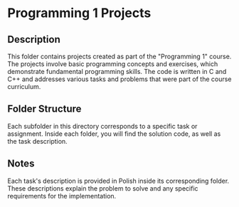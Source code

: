 # Programming 1 Projects

## Description
This folder contains projects created as part of the "Programming 1" course. The projects involve basic programming concepts and exercises, which demonstrate fundamental programming skills. The code is written in C and C++ and addresses various tasks and problems that were part of the course curriculum.

## Folder Structure
Each subfolder in this directory corresponds to a specific task or assignment. Inside each folder, you will find the solution code, as well as the task description.

## Notes
Each task's description is provided in Polish inside its corresponding folder. These descriptions explain the problem to solve and any specific requirements for the implementation.
